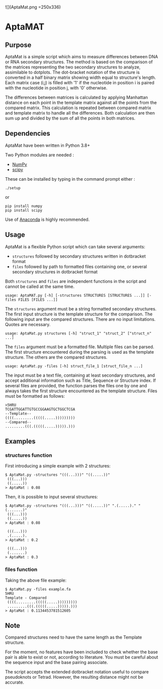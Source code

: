![](AptaMat.png =250x336)

# AptaMAT

Purpose
-------------------

AptaMat is a simple script which aims to measure differences between DNA or RNA secondary structures. 
The method is based on the comparison of the matrices representing the two secondary structures to analyze, assimilable to dotplots. The dot-bracket
notation of the structure is converted in a half binary matrix showing width equal to structure's length.
Each matrix case (i,j) is filled with '1' if the nucleotide in position i is paired with the nucleotide in position j, with '0' otherwise. 

The differences between matrices is calculated by applying Manhattan distance on each point in the template matrix 
against all the points from the compared matrix. This calculation is repeated between compared matrix and template
matrix to handle all the differences. Both calculation are then sum up and divided by the sum of all the points in 
both matrices.

Dependencies
------------

AptaMat have been written in Python 3.8+

Two Python modules are needed :

- [NumPy](https://numpy.org/)
- [scipy](https://www.scipy.org/)

These can be installed by typing in the command prompt either :

    ./setup
or

    pip install numpy
    pip install scipy

Use of [Anaconda](https://docs.conda.io/en/latest/#) is highly recommended.

Usage
------------

AptaMat is a flexible Python script which can take several arguments:

- `structures` followed by secondary structures written in dotbracket format
- `files` followed by path to formatted files containing one, or several secondary structures in dotbracket format

Both `structures` and `files` are independent functions in the script and cannot be called at the same time.

    usage: AptaMAT.py [-h] [-structures STRUCTURES [STRUCTURES ...]] [-files FILES [FILES ...]] 

The `structures` argument must be a string formatted secondary structures. The first input structure is 
the template structure for the comparison. The following input are the compared structures. There are no input 
limitations. Quotes are necessary.

    usage: AptaMat.py structures [-h] "struct_1" "struct_2" ["struct_n" ...]

The `files` argument must be a formatted file. Multiple files can be parsed. The first structure encountered 
during the parsing is used as the template structure. The others are the compared structures.

    
    usage: AptaMat.py -files [-h] struct_file_1 [struct_file_n ...]


The input must be a text file, containing at least secondary structures, and accept additional 
information such as Title, Sequence or Structure index. If several files are provided, the function parses the files one
by one and always takes the first structure encountered as the template structure. Files must be formatted as follows: 


    >5HRU
    TCGATTGGATTGTGCCGGAAGTGCTGGCTCGA
    --Template--
    ((((.........(((((.....)))))))))
    --Compared--
    .........(((.(((((.....))))).)))

Examples
------------

### structures function
First introducing a simple example with 2 structures:

    $ AptaMat.py -structures "(((...)))" "((.....))"
     (((...)))
     ((.....))
    > AptaMat : 0.08
    
Then, it is possible to input several structures:
    
    $ AptaMat.py -structures "(((...)))" "((.....))" ".(.....)." "(.......)"
     (((...)))
     ((.....))
    > AptaMat : 0.08
    
     (((...)))
     .(.....).
    > AptaMat : 0.2
    
     (((...)))
     (.......)
    > AptaMat : 0.3

### files function
Taking the above file example:

    $ AptaMat.py -files example.fa
    5HRU
    Template - Compared
     ((((.........(((((.....)))))))))
     .........(((.(((((.....))))).)))
    > AptaMat : 0.1134453781512605

Note
------------
Compared structures need to have the same length as the Template structure.

For the moment, no features have been included to check whether the base pair is able to exist or not, according 
to literature. You must be careful about the sequence input and the base pairing associate.

The script accepts the extended dotbracket notation useful to compare pseudoknots or Tetrad. However, the resulting
distance might not be accurate.
